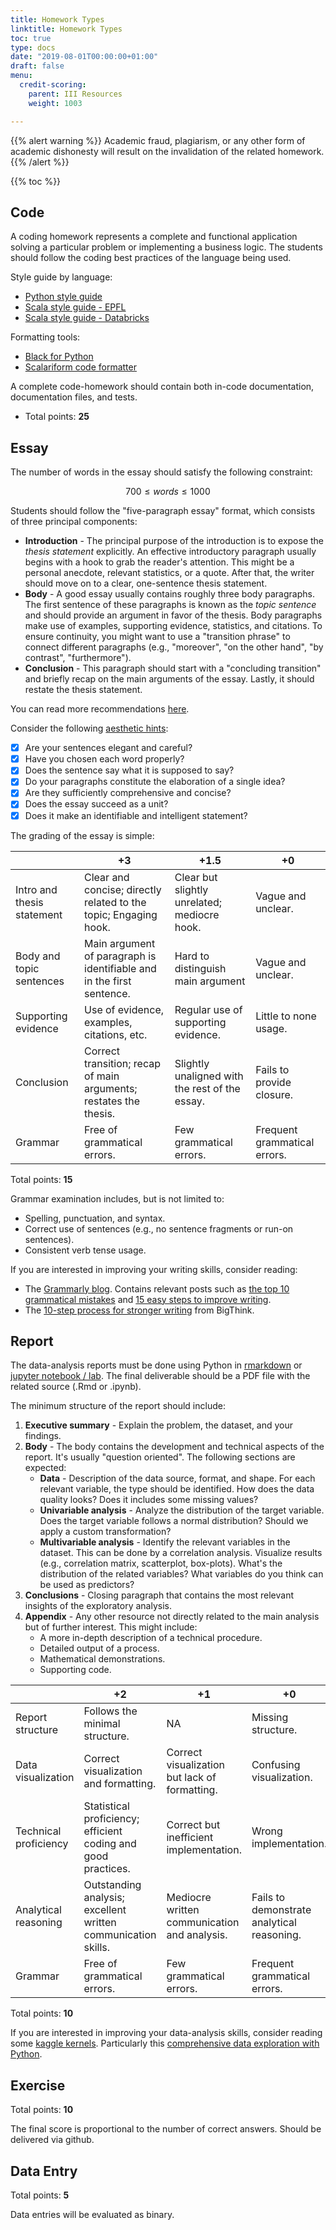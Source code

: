 ```yaml
---
title: Homework Types
linktitle: Homework Types
toc: true
type: docs
date: "2019-08-01T00:00:00+01:00"
draft: false
menu:
  credit-scoring:
    parent: III Resources
    weight: 1003

---
```


{{% alert warning %}}
Academic fraud, plagiarism, or any other form of academic dishonesty will result on the invalidation of the related homework. 
{{% /alert %}}

{{% toc %}}

## Code 

A coding homework represents a complete and functional application solving a particular problem or implementing a business logic. The students should follow the coding best practices of the language being used.

Style guide by language: 

* [Python style guide](https://www.python.org/dev/peps/pep-0008/)
* [Scala style guide - EPFL](https://docs.scala-lang.org/style/)
* [Scala style guide - Databricks](https://github.com/databricks/scala-style-guide)

Formatting tools:

* [Black for Python](https://github.com/psf/black)
* [Scalariform code formatter](https://github.com/scala-ide/scalariform)

A complete code-homework should contain both in-code documentation, documentation files, and tests. 

* Total points: **25**

## Essay

The number of words in the essay should satisfy the following constraint:

$$700 \leq words \leq 1000$$

Students should follow the "five-paragraph essay" format, which consists of three principal components: 

* **Introduction** - The principal purpose of the introduction is to expose the *thesis statement* explicitly. An effective introductory paragraph usually begins with a hook to grab the reader's attention. This might be a personal anecdote, relevant statistics, or a quote. After that, the writer should move on to a clear, one-sentence thesis statement.
* **Body** - A good essay usually contains roughly three body paragraphs. The first sentence of these paragraphs is known as the *topic sentence* and should provide an argument in favor of the thesis. Body paragraphs make use of examples, supporting evidence, statistics, and citations. To ensure continuity, you might want to use a "transition phrase" to connect different paragraphs (e.g., "moreover", "on the other hand", "by contrast", "furthermore").
* **Conclusion** - This paragraph should start with a "concluding transition" and briefly recap on the main arguments of the essay. Lastly, it should restate the thesis statement. 

You can read more recommendations [here](https://www.internationalstudent.com/essay_writing/essay_tips/).

Consider the following [aesthetic hints](https://jordanbpeterson.com/docs/230/Hints%20on%20writing.pdf):

- [x] Are your sentences elegant and careful? 
- [x] Have you chosen each word properly? 
- [x] Does the sentence say what it is supposed to say? 
- [x] Do your paragraphs constitute the elaboration of a single idea? 
- [x] Are they sufficiently comprehensive and concise?
- [x] Does the essay succeed as a unit? 
- [x] Does it make an identifiable and intelligent statement? 

The grading of the essay is simple: 

|                            | +3                                                                    | +1.5                                            | +0                           |
|----------------------------|-----------------------------------------------------------------------|-------------------------------------------------|------------------------------|
| Intro and thesis statement | Clear and concise; directly related to the topic; Engaging hook.      | Clear but slightly unrelated; mediocre hook.    | Vague and unclear.           |
| Body and topic sentences   | Main argument of paragraph is identifiable and in the first sentence. | Hard to distinguish main argument               | Vague and unclear.           |
| Supporting evidence        | Use of evidence, examples, citations, etc.                            | Regular use of supporting evidence.             | Little to none usage.        |
| Conclusion                 | Correct transition; recap of main arguments; restates the thesis.     | Slightly unaligned with the rest of the essay.  | Fails to provide closure.    |
| Grammar                    | Free of grammatical errors.                                           | Few grammatical errors.                         | Frequent grammatical errors. |

Total points: **15**

Grammar examination includes, but is not limited to: 

* Spelling, punctuation, and syntax. 
* Correct use of sentences (e.g., no sentence fragments or run-on sentences). 
* Consistent verb tense usage. 

If you are interested in improving your writing skills, consider reading: 

* The [Grammarly blog](https://www.grammarly.com/blog/). Contains relevant posts such as [the top 10 grammatical mistakes] and [15 easy steps to improve writing]. 
*  The [10-step process for stronger writing] from BigThink.  

[Grammarly blog]: https://www.grammarly.com/blog/
[the top 10 grammatical mistakes]: https://www.grammarly.com/blog/grammatical-errors/
[15 easy steps to improve writing]: https://www.grammarly.com/blog/how-to-improve-writing-skills/
[10-step process for stronger writing]: https://bigthink.com/personal-growth/jordan-petersons-ten-step-process-for-stronger-writing


## Report

The data-analysis reports must be done using Python in [rmarkdown](https://bookdown.org/yihui/rmarkdown/) or [jupyter notebook / lab](https://jupyter.org/). The final deliverable should be a PDF file with the related source (.Rmd or .ipynb). 

The minimum structure of the report should include: 

1. **Executive summary** - Explain the problem, the dataset, and your findings. 
2. **Body** - The body contains the development and technical aspects of the report. It's usually "question oriented". The following sections are expected:
    * **Data** - Description of the data source, format, and shape. For each relevant variable, the type should be identified. How does the data quality looks? Does it includes some missing values?
    * **Univariable analysis** - Analyze the distribution of the target variable. Does the target variable follows a normal distribution? Should we apply a custom transformation? 
    * **Multivariable analysis** - Identify the relevant variables in the dataset. This can be done by a correlation analysis. Visualize results (e.g., correlation matrix, scatterplot, box-plots). What's the distribution of the related variables? What variables do you think can be used as predictors? 
3. **Conclusions** - Closing paragraph that contains the most relevant insights of the exploratory analysis.
4. **Appendix** - Any other resource not directly related to the main analysis but of further interest. This might include: 
    * A more in-depth description of a technical procedure. 
    * Detailed output of a process. 
    * Mathematical demonstrations. 
    * Supporting code. 

|                       | +2                                                            | +1                                            | +0                                         |
|-----------------------|---------------------------------------------------------------|-----------------------------------------------|--------------------------------------------|
| Report structure      | Follows the minimal structure.                                | NA                                            | Missing structure.                         |
| Data visualization    | Correct visualization and formatting.                         | Correct visualization but lack of formatting. | Confusing visualization.                   |
| Technical proficiency | Statistical proficiency; efficient coding and good practices. | Correct but inefficient implementation.       | Wrong implementation.                      |
| Analytical reasoning  | Outstanding analysis; excellent written communication skills. | Mediocre written communication and analysis.  | Fails to demonstrate analytical reasoning. |
| Grammar               | Free of grammatical errors.                                   | Few grammatical errors.                       | Frequent grammatical errors.               |

Total points: **10**

If you are interested in improving your data-analysis skills, consider reading some [kaggle kernels]. Particularly this [comprehensive data exploration with Python].

[kaggle kernels]: https://www.kaggle.com/kernels?sortBy=voteCount&group=everyone&pageSize=20
[comprehensive data exploration with Python]: https://www.kaggle.com/pmarcelino/comprehensive-data-exploration-with-python

## Exercise

Total points: **10**

The final score is proportional to the number of correct answers. Should be delivered via github. 

## Data Entry

Total points: **5** 

Data entries will be evaluated as binary.

